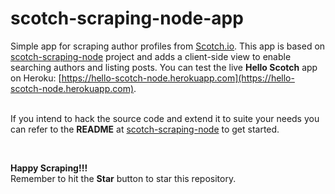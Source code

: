 # scotch-scraping-node-app
Simple app for scraping author profiles from [Scotch.io](https://scotch.io). This app is based on [scotch-scraping-node](https://github.com/gladchinda/scotch-scraping-node) project and adds a client-side view to enable searching authors and listing posts. You can test the live **Hello Scotch** app on Heroku: [https://hello-scotch-node.herokuapp.com](https://hello-scotch-node.herokuapp.com).
<br/><br/>

If you intend to hack the source code and extend it to suite your needs you can refer to the **README** at [scotch-scraping-node](https://github.com/gladchinda/scotch-scraping-node/blob/master/README.md) to get started.

<br/>

**Happy Scraping!!!**   
Remember to hit the **Star** button to star this repository.
